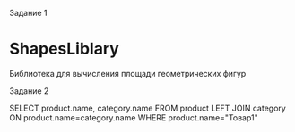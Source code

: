 Задание 1

# ShapesLiblary
Библиотека для вычисления площади геометрических фигур

Задание 2

SELECT product.name, category.name FROM product LEFT JOIN category ON product.name=category.name WHERE product.name="Товар1"
